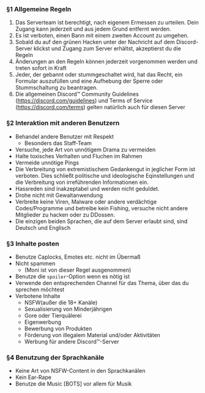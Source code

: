 ### §1 Allgemeine Regeln

1. Das Serverteam ist berechtigt, nach eigenem Ermessen zu urteilen. Dein Zugang kann jederzeit und aus jedem Grund entfernt werden.
2. Es ist verboten, einen Bann mit einem zweiten Account zu umgehen.
3. Sobald du auf den grünen Hacken unter der Nachricht auf dem Discord-Server klickst und Zugang zum Server erhältst, akzeptierst du die Regeln
4. Änderungen an den Regeln können jederzeit vorgenommen werden und treten sofort in Kraft
5. Jeder, der gebannt oder stummgeschaltet wird, hat das Recht, ein Formular auszufüllen und eine Aufhebung der Sperre oder Stummschaltung zu beantragen.
6. Die allgemeinen Discord™ Community Guidelines (https://discord.com/guidelines) und Terms of Service (https://discord.com/terms) gelten natürlich auch für diesen Server

### §2 Interaktion mit anderen Benutzern

- Behandel andere Benutzer mit Respekt
  - Besonders das Staff-Team
- Versuche, jede Art von unnötigem Drama zu vermeiden
- Halte toxisches Verhalten und Fluchen im Rahmen
- Vermeide unnötige Pings
- Die Verbreitung von extremistischem Gedankengut in jeglicher Form ist verboten. Dies schließt politische und ideologische Eqinstellungen und die Verbreitung von irreführenden Informationen ein.
- Hassreden sind inakzeptabel und werden nicht geduldet.
- Drohe nicht mit Gewaltanwendung 
- Verbreite  keine Viren, Malware oder andere verdächtige Codes/Programme und betreibe kein Fishing, versuche nicht andere Mitglieder zu hacken oder zu DDossen.
- Die einzigen beiden Sprachen, die auf dem Server erlaubt sind, sind Deutsch und Englisch

### §3 Inhalte posten

- Benutze Caplocks, Emotes etc. nicht im Übermaß
- Nicht spammen
  - (Moni ist von dieser Regel ausgenommen)
- Benutze die `spoiler`-Option wenn es nötig ist
- Verwende den entsprechenden Channel für das Thema, über das du sprechen möchtest
- Verbotene Inhalte
  - NSFW(außer die 18+ Kanäle)
  - Sexualisierung von Minderjährigen
  - Gore oder Tierquälerei
  - Eigenwerbung
  - Bewerbung von Produkten
  - Förderung von illegalem Material und/oder Aktivitäten
  - Werbung für andere Discord™-Server

### §4 Benutzung der Sprachkanäle

- Keine Art von NSFW-Content in den Sprachkanälen
- Kein Ear-Rape
- Benutze die Music [BOTS] vor allem für Musik
